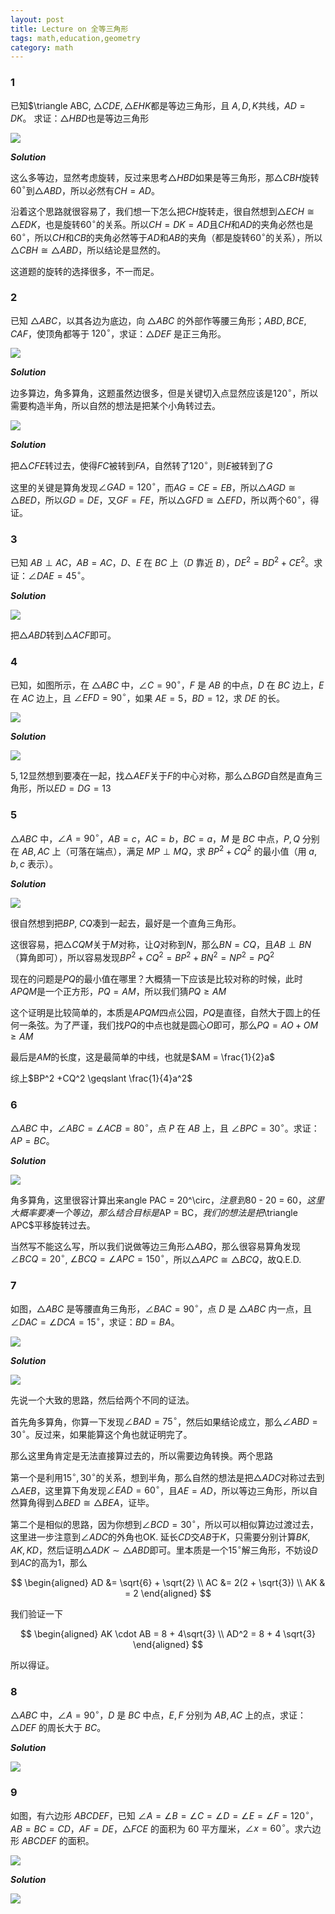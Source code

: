 ```yaml
---
layout: post
title: Lecture on 全等三角形
tags: math,education,geometry
category: math
---
```


### 1

已知$\triangle ABC, $\triangle CDE, \triangle EHK$都是等边三角形，且
$A,D,K$共线，$AD = DK$。 求证：$\triangle HBD$也是等边三角形

![](https://crsando.github.io/images/2025-07-16/A-001.png)

***Solution***

这么多等边，显然考虑旋转，反过来思考$\triangle HBD$如果是等三角形，那$\triangle CBH$旋转$60^\circ$到$\triangle ABD$，所以必然有$CH = AD$。

沿着这个思路就很容易了，我们想一下怎么把$CH$旋转走，很自然想到$\triangle ECH \cong \triangle EDK$，也是旋转$60^\circ$的关系。所以$CH = DK = AD$且$CH$和$AD$的夹角必然也是$60^\circ$，所以$CH$和$CB$的夹角必然等于$AD$和$AB$的夹角（都是旋转$60^\circ$的关系），所以$\triangle CBH \cong \triangle ABD$，所以结论是显然的。

这道题的旋转的选择很多，不一而足。

### 2

已知 $\triangle ABC$，以其各边为底边，向 $\triangle ABC$ 的外部作等腰三角形；$ABD, BCE, CAF$，使顶角都等于 $120^\circ$，求证：$\triangle DEF$ 是正三角形。

![](https://crsando.github.io/images/2025-07-16/A-002.png)

***Solution***

边多算边，角多算角，这题虽然边很多，但是关键切入点显然应该是$120^\circ$，所以需要构造半角，所以自然的想法是把某个小角转过去。

![](https://crsando.github.io/images/2025-07-16/A-002-Ans.png)

***Solution***

把$\triangle CFE$转过去，使得$FC$被转到$FA$，自然转了$120^\circ$，则$E$被转到了$G$

这里的关键是算角发现$\angle GAD = 120^\circ$，而$AG = CE = EB$，所以$\triangle AGD \cong \triangle BED$，所以$GD = DE$，又$GF = FE$，所以$\triangle GFD \cong \triangle EFD$，所以两个$60^\circ$，得证。

### 3

已知 $AB \perp AC$，$AB = AC$，$D、E$ 在 $BC$ 上（$D$ 靠近 $B$），$DE^2 = BD^2 + CE^2$。求证：$\angle DAE = 45^\circ$。

***Solution***

![](https://crsando.github.io/images/2025-07-16/A-003.png)

把$\triangle ABD$转到$\triangle ACF$即可。

### 4

已知，如图所示，在 $\triangle ABC$ 中，$\angle C = 90^\circ$，$F$ 是 $AB$ 的中点，$D$ 在 $BC$ 边上，$E$ 在 $AC$ 边上，且 $\angle EFD = 90^\circ$，如果 $AE = 5$，$BD = 12$，求 $DE$ 的长。


![](https://crsando.github.io/images/2025-07-16/A-004.png)

***Solution***

![](https://crsando.github.io/images/2025-07-16/A-004-Ans.png)

$5,12$显然想到要凑在一起，找$\triangle AEF$关于$F$的中心对称，那么$\triangle BGD$自然是直角三角形，所以$ED = DG= 13$

### 5

$\triangle ABC$ 中，$\angle A = 90^\circ$，$AB = c$，$AC = b$，$BC = a$，$M$ 是 $BC$ 中点，$P,Q$ 分别在 $AB,AC$ 上（可落在端点），满足 $MP \perp MQ$，求 $BP^2 + CQ^2$ 的最小值（用 $a, b, c$ 表示）。

***Solution***

![](https://crsando.github.io/images/2025-07-16/A-005-Ans.png)

很自然想到把$BP$, $CQ$凑到一起去，最好是一个直角三角形。

这很容易，把$\triangle CQM$关于$M$对称，让$Q$对称到$N$，那么$BN = CQ$，且$AB \perp BN$（算角即可），所以容易发现$BP^2 + CQ^2 = BP^2 + BN^2 = NP^2 = PQ^2$

现在的问题是$PQ$的最小值在哪里？大概猜一下应该是比较对称的时候，此时$APQM$是一个正方形，$PQ = AM$，所以我们猜$PQ \geqslant AM$

这个证明是比较简单的，本质是$APQM$四点公园，$PQ$是直径，自然大于圆上的任何一条弦。为了严谨，我们找$PQ$的中点也就是圆心$O$即可，那么$PQ = AO + OM \geqslant AM$

最后是$AM$的长度，这是最简单的中线，也就是$AM = \frac{1}{2}a$

综上$BP^2 +CQ^2 \geqslant \frac{1}{4}a^2$

### 6

$\triangle ABC$ 中，$\angle ABC = \angle ACB = 80^\circ$，点 $P$ 在 $AB$ 上，且 $\angle BPC = 30^\circ$。求证：$AP = BC$。

***Solution***

![](https://crsando.github.io/images/2025-07-16/A-006-Ans.png)

角多算角，这里很容计算出来angle PAC = 20^\circ$，注意到$80 - 20 = 60$，这里大概率要凑一个等边，那么结合目标是$AP = BC$，我们的想法是把$\triangle APC$平移旋转过去。

当然写不能这么写，所以我们说做等边三角形$\triangle ABQ$，那么很容易算角发现$\angle BCQ = 20^\circ$, $\angle BCQ = \angle APC = 150^\circ$，所以$\triangle APC \cong \triangle BCQ$，故Q.E.D.

### 7

如图，$\triangle ABC$ 是等腰直角三角形，$\angle BAC = 90^\circ$，点 $D$ 是 $\triangle ABC$ 内一点，且 $\angle DAC = \angle DCA = 15^\circ$，求证：$BD = BA$。

![](https://crsando.github.io/images/2025-07-16/A-007.png)

***Solution***

![](https://crsando.github.io/images/2025-07-16/A-007-Ans.png)

先说一个大致的思路，然后给两个不同的证法。

首先角多算角，你算一下发现$\angle BAD = 75^\circ$，然后如果结论成立，那么$\angle ABD = 30^\circ$。反过来，如果能算这个角也就证明完了。

那么这里角肯定是无法直接算过去的，所以需要边角转换。两个思路


第一个是利用$15^\circ, 30^\circ$的关系，想到半角，那么自然的想法是把$\triangle ADC$对称过去到$\triangle AEB$，这里算下角发现$\angle EAD = 60^\circ$，且$AE = AD$，所以等边三角形，所以自然算角得到$\triangle BED \cong \triangle BEA$，证毕。

第二个是相似的思路，因为你想到$\angle BCD = 30^\circ$，所以可以相似算边过渡过去，这里进一步注意到$\angle ADC$的外角也OK. 延长$CD$交$AB$于$K$，只需要分别计算$BK, AK, KD$，然后证明$\triangle ADK \sim \triangle ABD$即可。里本质是一个$15^\circ$解三角形，不妨设$D$到$AC$的高为$1$，那么

$$
\begin{aligned}
    AD &= \sqrt{6} + \sqrt{2} \\
    AC &= 2(2 + \sqrt{3}) \\
    AK & = 2
\end{aligned}
$$

我们验证一下

$$
\begin{aligned}
    AK \cdot AB = 8 + 4\sqrt{3} \\
    AD^2 = 8 + 4 \sqrt{3}
\end{aligned}
$$

所以得证。

### 8

$\triangle ABC$ 中，$\angle A = 90^\circ$，$D$ 是 $BC$ 中点，$E, F$ 分别为 $AB, AC$ 上的点，求证：$\triangle DEF$ 的周长大于 $BC$。

***Solution***

![](https://crsando.github.io/images/2025-07-16/A-008-Ans.png)

### 9

如图，有六边形 $ABCDEF$，已知 $\angle A = \angle B = \angle C = \angle D = \angle E = \angle F = 120^\circ$，$AB = BC = CD$，$AF = DE$，$\triangle FCE$ 的面积为 60 平方厘米，$\angle x = 60^\circ$。求六边形 $ABCDEF$ 的面积。

![](https://crsando.github.io/images/2025-07-16/A-009.png)

***Solution***

![](https://crsando.github.io/images/2025-07-16/A-009-Ans.png)